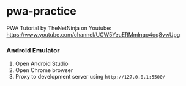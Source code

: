 # pwa-practice
PWA Tutorial by TheNetNinja on Youtube: https://www.youtube.com/channel/UCW5YeuERMmlnqo4oq8vwUpg

### **Android Emulator**
1. Open Android Studio
1. Open Chrome browser
1. Proxy to development server using `http://127.0.0.1:5500/`